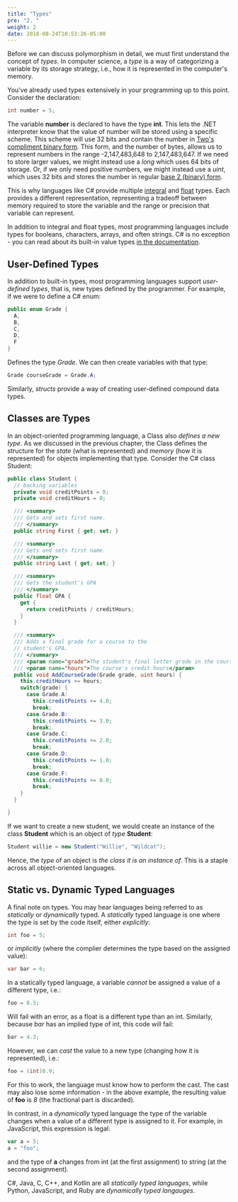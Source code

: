 ```yaml
---
title: "Types"
pre: "2. "
weight: 2
date: 2018-08-24T10:53:26-05:00
---
```

Before we can discuss polymorphism in detail, we must first understand the concept of _types_.  In computer science, a _type_ is a way of categorizing a variable by its storage strategy, i.e., how it is represented in the computer's memory.

You've already used types extensively in your programming up to this point.  Consider the declaration:

```csharp
int number = 5;
```

The variable **number** is declared to have the type **int**.  This lets the .NET interpreter know that the value of number will be stored using a specific scheme.  This scheme will use 32 bits and contain the number in [Two's compliment binary form](https://en.wikipedia.org/wiki/Two%27s_complement).  This form, and the number of bytes, allows us to represent numbers in the range -2,147,483,648 to 2,147,483,647.  If we need to store larger values, we might instead use a *long* which uses 64 bits of storage.  Or, if we only need positive numbers, we might instead use a *uint*, which uses 32 bits and stores the number in regular [base 2 (binary) form](https://en.wikipedia.org/wiki/Binary_number).

This is why languages like C# provide multiple [integral](https://docs.microsoft.com/en-us/dotnet/csharp/language-reference/builtin-types/integral-numeric-types) and [float](https://docs.microsoft.com/en-us/dotnet/csharp/language-reference/builtin-types/floating-point-numeric-types) types.  Each provides a different representation, representing a tradeoff between memory required to store the variable and the range or precision that variable can represent.

In addition to integral and float types, most programming languages include types for booleans, characters, arrays, and often strings.  C# is no exception - you can read about its built-in value types [in the documentation](https://docs.microsoft.com/en-us/dotnet/csharp/language-reference/keywords/value-types).

## User-Defined Types
In addition to built-in types, most programming languages support _user-defined types_, that is, new types defined by the programmer.  For example, if we were to define a C# enum:

```csharp
public enum Grade {
  A,
  B,
  C,
  D,
  F
}
```

Defines the type _Grade_.  We can then create variables with that type:

```csharp
Grade courseGrade = Grade.A;
```

Similarly, *structs* provide a way of creating user-defined compound data types.

## Classes are Types
In an object-oriented programming language, a Class also _defines a new type_.  As we discussed in the previous chapter, the Class defines the structure for the _state_ (what is represented) and _memory_ (how it is represented) for objects implementing that type.  Consider the C# class Student:

```csharp
public class Student {
  // backing variables
  private void creditPoints = 0;
  private void creditHours = 0;

  /// <summary>
  /// Gets and sets first name.
  /// </summary>
  public string First { get; set; }

  /// <summary>
  /// Gets and sets first name.
  /// </summary>
  public string Last { get; set; }

  /// <summary>
  /// Gets the student's GPA
  /// </summary>
  public float GPA {
    get {
      return creditPoints / creditHours;
    }
  }

  /// <summary>
  /// Adds a final grade for a course to the
  // student's GPA.
  /// </summary>
  /// <param name="grade">The student's final letter grade in the course</param>
  /// <param name="hours">The course's credit hours</param>
  public void AddCourseGrade(Grade grade, uint hours) {
    this.creditHours += hours;
    switch(grade) {
      case Grade.A:
        this.creditPoints += 4.0;
        break;
      case Grade.B:
        this.creditPoints += 3.0;
        break;
      case Grade.C:
        this.creditPoints += 2.0;
        break;
      case Grade.D:
        this.creditPoints += 1.0;
        break;
      case Grade.F:
        this.creditPoints += 0.0;
        break;
    }
  }

}
```

If we want to create a new student, we would create an instance of the class **Student** which is an object of _type_ **Student**:

```csharp
Student willie = new Student("Willie", "Wildcat");
```

Hence, the _type_ of an object is _the class it is an instance of_.  This is a staple across all object-oriented languages.

## Static vs. Dynamic Typed Languages
A final note on types.  You may hear languages being referred to as _statically_ or _dynamically_ typed.  A _statically_ typed language is one where the type is set by the code itself, either _explicitly_:

```csharp
int foo = 5;
```

or _implicitly_ (where the complier determines the type based on the assigned value):

```csharp
var bar = 6;
```

In a statically typed language, a variable _cannot_ be assigned a value of a different type, i.e.:

```csharp
foo = 8.3;
```

Will fail with an error, as a float is a different type than an int.  Similarly, because *bar* has an implied type of int, this code will fail:

```csharp
bar = 4.3;
```

However, we can _cast_ the value to a new type (changing how it is represented), i.e.:

```csharp
foo = (int)8.9;
```

For this to work, the language must know how to perform the cast. The cast may also lose some information - in the above example, the resulting value of **foo** is *8* (the fractional part is discarded).

In contrast, in a _dynamically_ typed language the type of the variable changes when a value of a different type is assigned to it.  For example, in JavaScript, this expression is legal:

```javascript
var a = 5;
a = "foo";
```

and the type of **a** changes from int (at the first assignment) to string (at the second assignment).

C#, Java, C, C++, and Kotlin are all _statically typed languages_, while Python, JavaScript, and Ruby are _dynamically typed langauges_.   